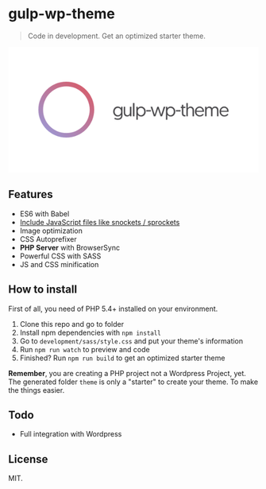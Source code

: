 # gulp-wp-theme

> Code in development. Get an optimized starter theme.

![gulp-wp-theme](./gulp-wp-theme.png)

## Features

* ES6 with Babel
* [Include JavaScript files like snockets / sprockets](https://github.com/wiledal/gulp-include#include-directives)
* Image optimization
* CSS Autoprefixer
* __PHP Server__ with BrowserSync
* Powerful CSS with SASS
* JS and CSS minification

## How to install

First of all, you need of PHP 5.4+ installed on your environment.

1. Clone this repo and go to folder
2. Install npm dependencies with `npm install`
3. Go to `development/sass/style.css` and put your theme's information
4. Run `npm run watch` to preview and code
5. Finished? Run `npm run build` to get an optimized starter theme

__Remember__, you are creating a PHP project not a Wordpress Project, yet. The generated folder `theme` is only a "starter" to create your theme. To make the things easier.

## Todo

* Full integration with Wordpress

## License

MIT.
